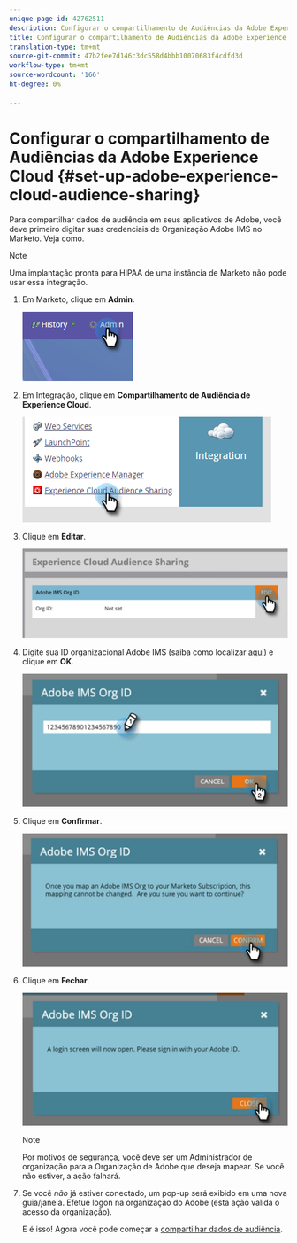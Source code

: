 ```yaml
---
unique-page-id: 42762511
description: Configurar o compartilhamento de Audiências da Adobe Experience Cloud - Documentos do Marketing - Documentação do produto
title: Configurar o compartilhamento de Audiências da Adobe Experience Cloud
translation-type: tm+mt
source-git-commit: 47b2fee7d146c3dc558d4bbb10070683f4cdfd3d
workflow-type: tm+mt
source-wordcount: '166'
ht-degree: 0%

---
```



# Configurar o compartilhamento de Audiências da Adobe Experience Cloud {#set-up-adobe-experience-cloud-audience-sharing}

Para compartilhar dados de audiência em seus aplicativos de Adobe, você deve primeiro digitar suas credenciais de Organização Adobe IMS no Marketo. Veja como.

>[!NOTE]
>
>Uma implantação pronta para HIPAA de uma instância de Marketo não pode usar essa integração.

1. Em Marketo, clique em **Admin**.

   ![](assets/one-2.png)

1. Em Integração, clique em **Compartilhamento de Audiência de Experience Cloud**.

   ![](assets/two-2.png)

1. Clique em **Editar**.

   ![](assets/three-2.png)

1. Digite sua ID organizacional Adobe IMS (saiba como localizar [aqui](http://docs.adobe.com/content/help/en/control-panel/using/faq.html)) e clique em **OK**.

   ![](assets/four-2.png)

1. Clique em **Confirmar**.

   ![](assets/five-1.png)

1. Clique em **Fechar**.

   ![](assets/six-2.png)

   >[!NOTE]
   >
   >Por motivos de segurança, você deve ser um Administrador de organização para a Organização de Adobe que deseja mapear. Se você não estiver, a ação falhará.

1. Se você *não* já estiver conectado, um pop-up será exibido em uma nova guia/janela. Efetue logon na organização do Adobe (esta ação valida o acesso da organização).

   E é isso! Agora você pode começar a [compartilhar dados de audiência](http://docs.marketo.com/x/ogI6Ag).

